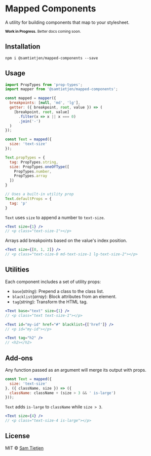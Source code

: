 # Mapped Components

A utility for building components that map to your stylesheet.  

<p><sub><strong>Work in Progress.</strong> Better docs coming soon.</sub></p>

## Installation
```shell
npm i @samtietjen/mapped-components --save
```

## Usage
```js
import PropTypes from 'prop-types';
import mapper from '@samtietjen/mapped-components';

const mapped = mapper({
  breakpoints: [null, 'md', 'lg'],
  getter: ({ breakpoint, root, value }) => (
    [breakpoint, root, value]
      .filter(x => x || x === 0)
      .join('-')
  )
});

const Text = mapped({
  size: 'text-size'
});

Text.propTypes = {
  tag: PropTypes.string,
  size: PropTypes.oneOfType([
    PropTypes.number,
    PropTypes.array
  ])
}

// Uses a built-in utility prop
Text.defaultProps = {
  tag: 'p'
}
```

`Text` uses `size` to append a number to `text-size`.

```jsx
<Text size={1} /> 
// <p class="text-size-1"></p>
```

Arrays add breakpoints based on the value's index position.

```jsx
<Text size={[0, 1, 2]} /> 
// <p class="text-size-0 md-text-size-1 lg-text-size-2"></p>
```

## Utilities
Each component includes a set of utility props:
- `base`(*string*): Prepend a class to the class list.
- `blacklist`(*array*): Block attributes from an element.
- `tag`(*string*): Transform the HTML tag.

```jsx
<Text base="text" size={1} /> 
// <p class="text text-size-1"></p>

<Text id="my-id" href="#" blacklist={['href']} /> 
// <p id="my-id"></p>

<Text tag="h2" /> 
// <h2></h2>
```

## Add-ons
Any function passed as an argument will merge its output with props.

```js
const Text = mapped({
  size: 'text-size'
}, ({ className, size }) => ({
  className: className + (size > 3 && ' is-large')
}));
```

`Text` adds `is-large` to `className` while `size > 3`.

```jsx
<Text size={4} />
// <p class="text-size-4 is-large"></p>
```

## License
MIT © [Sam Tietjen](https://samtietjen.com)